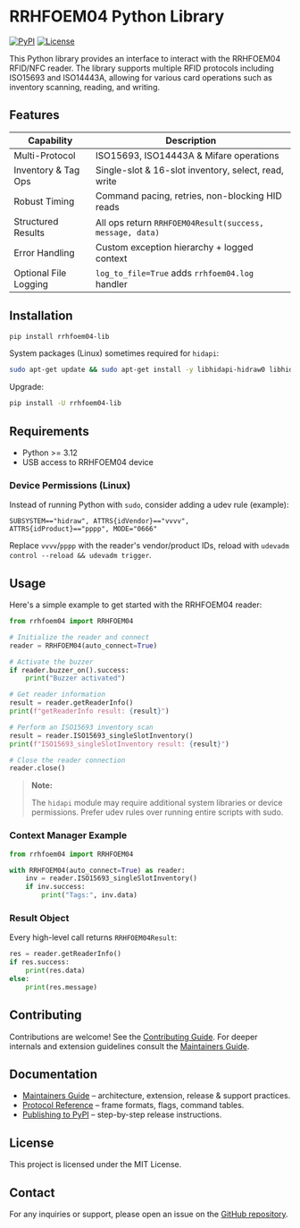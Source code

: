 # RRHFOEM04 Python Library
[![PyPI](https://img.shields.io/pypi/v/rrhfoem04-lib?label=pypi)](https://pypi.org/project/rrhfoem04-lib/)
[![License](https://img.shields.io/pypi/l/mkdocs-badges)](https://github.com/ajxv/rrhfoem04-lib/blob/main/LICENSE)

This Python library provides an interface to interact with the RRHFOEM04 RFID/NFC reader. The library supports multiple RFID protocols including ISO15693 and ISO14443A, allowing for various card operations such as inventory scanning, reading, and writing.

## Features

| Capability | Description |
|------------|-------------|
| Multi-Protocol | ISO15693, ISO14443A & Mifare operations |
| Inventory & Tag Ops | Single-slot & 16-slot inventory, select, read, write |
| Robust Timing | Command pacing, retries, non-blocking HID reads |
| Structured Results | All ops return `RRHFOEM04Result(success, message, data)` |
| Error Handling | Custom exception hierarchy + logged context |
| Optional File Logging | `log_to_file=True` adds `rrhfoem04.log` handler |

## Installation

```bash
pip install rrhfoem04-lib
```

System packages (Linux) sometimes required for `hidapi`:
```bash
sudo apt-get update && sudo apt-get install -y libhidapi-hidraw0 libhidapi-libusb0
```

Upgrade:
```bash
pip install -U rrhfoem04-lib
```

## Requirements

- Python >= 3.12
- USB access to RRHFOEM04 device

### Device Permissions (Linux)
Instead of running Python with `sudo`, consider adding a udev rule (example):
```
SUBSYSTEM=="hidraw", ATTRS{idVendor}=="vvvv", ATTRS{idProduct}=="pppp", MODE="0666"
```
Replace `vvvv`/`pppp` with the reader's vendor/product IDs, reload with `udevadm control --reload && udevadm trigger`.

## Usage

Here's a simple example to get started with the RRHFOEM04 reader:

``` python
from rrhfoem04 import RRHFOEM04

# Initialize the reader and connect
reader = RRHFOEM04(auto_connect=True)

# Activate the buzzer
if reader.buzzer_on().success:
    print("Buzzer activated")

# Get reader information
result = reader.getReaderInfo()
print(f"getReaderInfo result: {result}")

# Perform an ISO15693 inventory scan
result = reader.ISO15693_singleSlotInventory()
print(f"ISO15693_singleSlotInventory result: {result}")

# Close the reader connection
reader.close()
```

> **Note:**
>
> The `hidapi` module may require additional system libraries or device permissions. Prefer udev rules over running entire scripts with sudo.

### Context Manager Example
```python
from rrhfoem04 import RRHFOEM04

with RRHFOEM04(auto_connect=True) as reader:
    inv = reader.ISO15693_singleSlotInventory()
    if inv.success:
        print("Tags:", inv.data)
```

### Result Object
Every high-level call returns `RRHFOEM04Result`:
```python
res = reader.getReaderInfo()
if res.success:
    print(res.data)
else:
    print(res.message)
```


## Contributing

Contributions are welcome! See the [Contributing Guide](docs/CONTRIBUTING.md). For deeper internals and extension guidelines consult the [Maintainers Guide](docs/MaintainersGuide.md).

## Documentation

- [Maintainers Guide](docs/MaintainersGuide.md) – architecture, extension, release & support practices.
- [Protocol Reference](docs/RRHFOEM04_ProtocolReference.md) – frame formats, flags, command tables.
- [Publishing to PyPI](docs/PublishingToPyPI.md) – step-by-step release instructions.

## License

This project is licensed under the MIT License.

## Contact

For any inquiries or support, please open an issue on the [GitHub repository](https://github.com/ajxv/rrhfoem04-lib).
